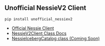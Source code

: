 ## Unofficial NessieV2 Client

```
pip install unofficial_nessiev2
```

- [Official Nessie Client](https://pypi.org/project/pynessie/)
- [NessieV2Client Class Docs](./client.md)
- [NessieIcebergCatalog class (Coming Soon)](./catalog.md)